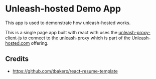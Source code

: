 # Unleash-hosted Demo App
This app is used to demonstrate how unleash-hosted works. 

This is a single page app built with react with uses the [unleash-proxy-client-js](https://github.com/unleash-hosted/unleash-proxy-client-js) to connect to the [unleash-proxy](https://www.unleash-hosted.com/articles/the-unleash-proxy) which is part of the [Unleash-hosted.com](https://www.unleash-hosted.com/) offering. 



## Credits
* https://github.com/tbakerx/react-resume-template